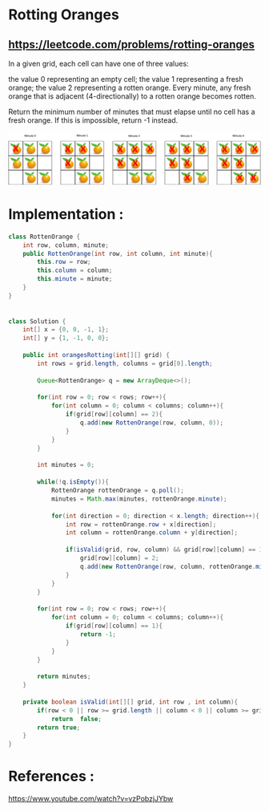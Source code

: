 # Rotting Oranges
## https://leetcode.com/problems/rotting-oranges

In a given grid, each cell can have one of three values:

the value 0 representing an empty cell;
the value 1 representing a fresh orange;
the value 2 representing a rotten orange.
Every minute, any fresh orange that is adjacent (4-directionally) to a rotten orange becomes rotten.

Return the minimum number of minutes that must elapse until no cell has a fresh orange.  If this is impossible, return -1 instead.

![Rotting Oranges](oranges.png?raw=true "Rotting Oranges")

# Implementation :
```java
class RottenOrange {
    int row, column, minute;
    public RottenOrange(int row, int column, int minute){
        this.row = row; 
        this.column = column; 
        this.minute = minute;
    }
}


class Solution {
    int[] x = {0, 0, -1, 1};
    int[] y = {1, -1, 0, 0};
    
    public int orangesRotting(int[][] grid) {
        int rows = grid.length, columns = grid[0].length;
        
        Queue<RottenOrange> q = new ArrayDeque<>();
        
        for(int row = 0; row < rows; row++){
            for(int column = 0; column < columns; column++){
                if(grid[row][column] == 2){
                    q.add(new RottenOrange(row, column, 0));
                }
            }
        }
        
        int minutes = 0;
        
        while(!q.isEmpty()){
            RottenOrange rottenOrange = q.poll();
            minutes = Math.max(minutes, rottenOrange.minute);
            
            for(int direction = 0; direction < x.length; direction++){
                int row = rottenOrange.row + x[direction];
                int column = rottenOrange.column + y[direction];
                
                if(isValid(grid, row, column) && grid[row][column] == 1) {
                    grid[row][column] = 2; 
                    q.add(new RottenOrange(row, column, rottenOrange.minute + 1));                  
                }
            }
        }
        
        for(int row = 0; row < rows; row++){
            for(int column = 0; column < columns; column++){
                if(grid[row][column] == 1){
                    return -1;
                }
            }
        }
        
        return minutes;
    }
    
    private boolean isValid(int[][] grid, int row , int column){
        if(row < 0 || row >= grid.length || column < 0 || column >= grid[0].length) 
            return  false;
        return true;
    }
}
```

# References :
https://www.youtube.com/watch?v=vzPobzjJYbw
